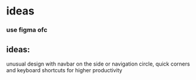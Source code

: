 # ideas <br>
### use figma ofc <br>

## ideas:

unusual design with navbar on the side or navigation circle, quick corners and keyboard shortcuts for higher productivity